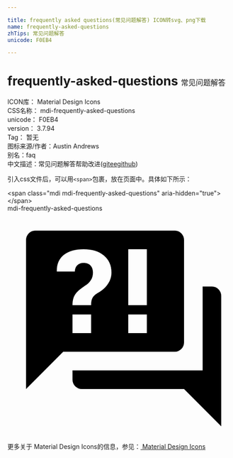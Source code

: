 ```yaml
---

title: frequently asked questions(常见问题解答) ICON转svg、png下载
name: frequently-asked-questions
zhTips: 常见问题解答
unicode: F0EB4

---
```


# frequently-asked-questions  <small style="font-size: 60%;font-weight: 100">常见问题解答</small>


<div class="detail-page">
<p>
<span>
ICON库：
<span class="badge-secondary badge">Material Design Icons</span> 
</span>
<br/>
<span>
CSS名称：
<span class="badge-secondary badge">mdi-frequently-asked-questions</span> 
</span>
<br/>
<span>
unicode：
<span class="badge-secondary badge">F0EB4</span> 
</span>
<br/>
<span>
version：
<span class="badge-secondary badge">3.7.94</span> 
</span>
<br/>
<span>Tag：
<span class="badge-light badge">暂无</span>
</span>
<br/>
<span>图标来源/作者：<span class="badge-light badge">Austin Andrews</span></span> 
<br/>
<span>别名：<span class="badge-light badge">faq</span></span><br/><span class="zh-detail">中文描述：<span class="badge-primary badge">常见问题解答</span><span class="help-link"><span>帮助改进</span>(<a href="https://gitee.com/liuwave/icon-helper/edit/master/json/material/frequently-asked-questions.json" target="_blank" rel="noopener noreferrer">gitee</a><a href="https://github.com/liuwave/icon-helper/edit/master/json/material/frequently-asked-questions.json" target="_blank" rel="noopener noreferrer">github</a></span>)</span><br/>
</p>
</div>
<div class="alert alert-dark">
  <i class="mdi mdi-frequently-asked-questions mdi-48px"></i>
  <i class="mdi mdi-frequently-asked-questions mdi-36px"></i>
  <i class="mdi mdi-frequently-asked-questions mdi-24px"></i>
  <i class="mdi mdi-frequently-asked-questions mdi-18px"></i>
</div>
<div>
  <p>引入css文件后，可以用<code>&lt;span&gt;</code>包裹，放在页面中。具体如下所示：    
  </p>
  <div class="alert alert-primary" style="font-size: 14px">
    &lt;span class="mdi mdi-frequently-asked-questions" aria-hidden="true"&gt;&lt;/span&gt;
    <copy-btn content='<span class="mdi mdi-frequently-asked-questions" aria-hidden="true"></span>'></copy-btn>
  </div>
  <div class="alert alert-secondary">
    <i class="mdi mdi-frequently-asked-questions"
    style="font-size: 24px"
    aria-hidden="true"></i> mdi-frequently-asked-questions
    <copy-btn content="mdi-frequently-asked-questions" btn-title="复制图标名称"></copy-btn>
  </div>
</div>
<div id="svg" class="svg-wrap">
<svg xmlns="http://www.w3.org/2000/svg" viewBox="0 0 24 24"><path d="M18,15H6L2,19V3A1,1 0 0,1 3,2H18A1,1 0 0,1 19,3V14A1,1 0 0,1 18,15M23,9V23L19,19H8A1,1 0 0,1 7,18V17H21V8H22A1,1 0 0,1 23,9M8.19,4C7.32,4 6.62,4.2 6.08,4.59C5.56,5 5.3,5.57 5.31,6.36L5.32,6.39H7.25C7.26,6.09 7.35,5.86 7.53,5.7C7.71,5.55 7.93,5.47 8.19,5.47C8.5,5.47 8.76,5.57 8.94,5.75C9.12,5.94 9.2,6.2 9.2,6.5C9.2,6.82 9.13,7.09 8.97,7.32C8.83,7.55 8.62,7.75 8.36,7.91C7.85,8.25 7.5,8.55 7.31,8.82C7.11,9.08 7,9.5 7,10H9C9,9.69 9.04,9.44 9.13,9.26C9.22,9.08 9.39,8.9 9.64,8.74C10.09,8.5 10.46,8.21 10.75,7.81C11.04,7.41 11.19,7 11.19,6.5C11.19,5.74 10.92,5.13 10.38,4.68C9.85,4.23 9.12,4 8.19,4M7,11V13H9V11H7M13,13H15V11H13V13M13,4V10H15V4H13Z" /></svg>
</div>
<detail full-name='mdi-frequently-asked-questions'></detail>
    
<div><p>更多关于 Material Design Icons的信息，参见：<a target="_blank" href="https://iconhelper.cn/material.html"> Material Design Icons</a>
</p></div>
